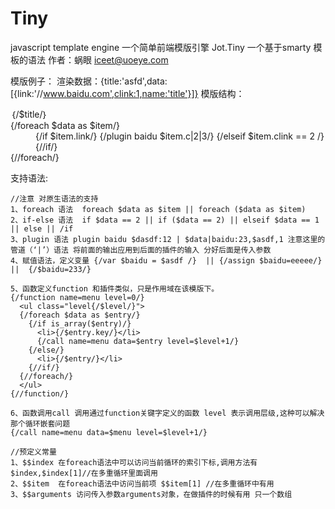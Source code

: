 Tiny
==== 

javascript template engine
 一个简单前端模版引擎 Jot.Tiny
 一个基于smarty 模板的语法
  作者：蜗眼 <iceet@uoeye.com>
 
 模版例子：
 渲染数据：{title:'asfd',data:[{link:'//www.baidu.com',clink:1,name:'title'}]}
 模版结构：
 <dl>
	 <dt>｛/$title/｝</dt>
	 {/foreach $data as $item/}
		<dd>
		{/if $item.link/}
			{/plugin baidu $item.c|2|3/}
		{/elseif $item.clink == 2 /}
		{//if/}
		</dd>
	 {//foreach/}
 </dl>
 支持语法:
	
	//注意 对原生语法的支持
	1、foreach 语法  foreach $data as $item || foreach ($data as $item)
	2、if-else 语法  if $data == 2 || if ($data == 2) || elseif $data == 1 || else || /if 
	3、plugin 语法 plugin baidu $dasdf:12 | $data|baidu:23,$asdf,1 注意这里的管道（‘|’）语法 将前面的输出应用到后面的插件的输入 分好后面是传入参数
	4、赋值语法，定义变量 {/var $baidu = $asdf /}  || {/assign $baidu=eeeee/} ||  {/$baidu=233/}
	
	5、函数定义function 和插件类似，只是作用域在该模版下。
	{/function name=menu level=0/}
	  <ul class="level{/$level/}">
	  {/foreach $data as $entry/}
		{/if is_array($entry)/}
		  <li>{/$entry.key/}</li>
		  {/call name=menu data=$entry level=$level+1/}
		{/else/}
		  <li>{/$entry/}</li>
		{//if/}
	  {//foreach/}
	  </ul>
	{//function/}
	
	6、函数调用call 调用通过function关键字定义的函数 level 表示调用层级,这种可以解决那个循环嵌套问题
	{/call name=menu data=$menu level=$level+1/}
	
	//预定义常量
	1、$$index 在foreach语法中可以访问当前循环的索引下标,调用方法有$index,$index[1]//在多重循环里面调用
	2、$$item  在foreach语法中访问当前项 $$item[1] //在多重循环中有用
	3、$$arguments 访问传入参数arguments对象，在做插件的时候有用 只一个数组	
